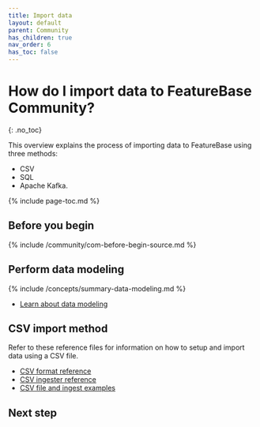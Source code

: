 ```yaml
---
title: Import data
layout: default
parent: Community
has_children: true
nav_order: 6
has_toc: false
---
```


# How do I import data to FeatureBase Community?
{: .no_toc}

This overview explains the process of importing data to FeatureBase using three methods:
* CSV
* SQL
* Apache Kafka.

{% include page-toc.md %}

## Before you begin

{% include /community/com-before-begin-source.md %}

## Perform data modeling

{% include /concepts/summary-data-modeling.md %}

* [Learn about data modeling](/concepts/overview-data-modeling.md)

## CSV import method

Refer to these reference files for information on how to setup and import data using a CSV file.

* [CSV format reference](/docs/community/com-ingest/com-datafile-ref-csv)
* [CSV ingester reference](/docs/community/com-ingest/com-ingest-ref-csv)
* [CSV file and ingest examples](/docs/community/com-ingest/com-ingest-example-csv)

<!-- Coming in next PR
## SQL import method

-->

<!-- Coming after SQL PR
## Kafka import method

-->
<!--
## Troubleshooting

You may experience unexpected consequences when importing data to FeatureBase.

Perform troubleshooting steps to resolve issues

NOTE FOR REVIEWER > This will form part of the work to create Data modeling docs.

* [Discrepancy between source and data records] -- ADAPT crime story
* [Reduce number of rows for time-stamped data] -- ADAPT crime story
-->
## Next step
<!-- Coming in future PR where I document these
* [Query data using SQL]
* [Query data using the Query builder]
-->
